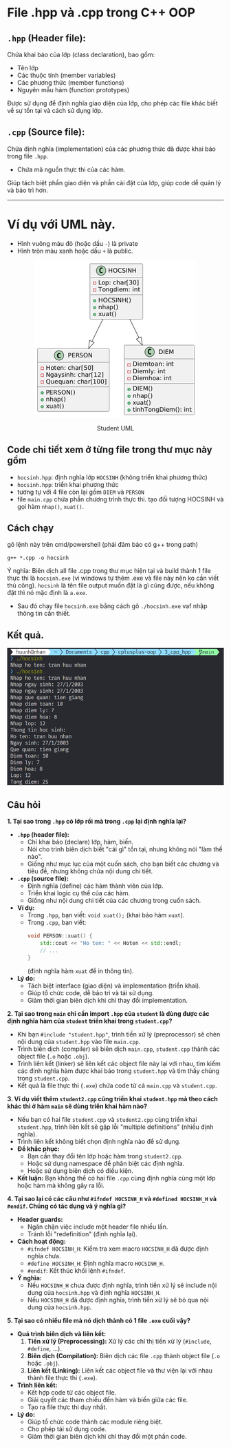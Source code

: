 # File .hpp và .cpp trong C++ OOP

## `.hpp` (Header file):

Chứa khai báo của lớp (class declaration), bao gồm:

- Tên lớp
- Các thuộc tính (member variables)
- Các phương thức (member functions)
- Nguyên mẫu hàm (function prototypes)

Được sử dụng để định nghĩa giao diện của lớp, cho phép các file khác biết về sự tồn tại và cách sử dụng lớp.

## `.cpp` (Source file):

Chứa định nghĩa (implementation) của các phương thức đã được khai báo trong file `.hpp`.

- Chứa mã nguồn thực thi của các hàm.

Giúp tách biệt phần giao diện và phần cài đặt của lớp, giúp code dễ quản lý và bảo trì hơn.

---

# Ví dụ với UML này.

- Hình vuông màu đỏ (hoặc dấu `-`) là private
- Hình tròn màu xanh hoặc dấu `+` là public.

<div align="center" style="width='80%'" >
  <img src="./student_uml.png" alt="student uml" />
  <p>Student UML</p>
</div>

## Code chi tiết xem ở từng file trong thư mục này gồm

- `hocsinh.hpp`: định nghĩa lớp `HOCSINH` (không triển khai phương thức)
- `hocsinh.hpp`: triển khai phương thức
- tương tự với 4 file còn lại gồm `DIEM` và `PERSON`
- file `main.cpp` chứa phần chương trình thực thi. tạo đối tượng HOCSINH và gọi hàm `nhap()`, `xuat()`.

## Cách chạy

gõ lệnh này trên cmd/powershell (phải đảm bảo có g++ trong path)

```pwsh
g++ *.cpp -o hocsinh
```

Ý nghĩa: Biên dịch all file .cpp trong thư mục hiện tại và build thành 1 file thực thi là `hocsinh.exe` (vì windows tự thêm .exe và file này nên ko cần viết thủ công). `hocsinh` là tên file output muốn đặt là gì cũng được, nếu không đặt thì nó mặc định là `a.exe`.

- Sau đó chạy file `hocsinh.exe` bằng cách gõ `./hocsinh.exe` vaf nhập thông tin cần thiết.

## Kết quả.

<div align="center" >
  <img src="2025-03-19_21-37.png" alt="result"/>
</div>

## Câu hỏi

**1. Tại sao trong `.hpp` có lớp rồi mà trong `.cpp` lại định nghĩa lại?**

- **`.hpp` (header file):**
  - Chỉ khai báo (declare) lớp, hàm, biến.
  - Nói cho trình biên dịch biết "cái gì" tồn tại, nhưng không nói "làm thế nào".
  - Giống như mục lục của một cuốn sách, cho bạn biết các chương và tiêu đề, nhưng không chứa nội dung chi tiết.
- **`.cpp` (source file):**
  - Định nghĩa (define) các hàm thành viên của lớp.
  - Triển khai logic cụ thể của các hàm.
  - Giống như nội dung chi tiết của các chương trong cuốn sách.
- **Ví dụ:**
  - Trong `.hpp`, bạn viết: `void xuat();` (khai báo hàm `xuat`).
  - Trong `.cpp`, bạn viết:
    ```c++
    void PERSON::xuat() {
        std::cout << "Ho ten: " << Hoten << std::endl;
        // ...
    }
    ```
    (định nghĩa hàm `xuat` để in thông tin).
- **Lý do:**
  - Tách biệt interface (giao diện) và implementation (triển khai).
  - Giúp tổ chức code, dễ bảo trì và tái sử dụng.
  - Giảm thời gian biên dịch khi chỉ thay đổi implementation.

**2. Tại sao trong `main` chỉ cần import `.hpp` của `student` là dùng được các định nghĩa hàm của `student` triển khai trong `student.cpp`?**

- Khi bạn `#include "student.hpp"`, trình tiền xử lý (preprocessor) sẽ chèn nội dung của `student.hpp` vào file `main.cpp`.
- Trình biên dịch (compiler) sẽ biên dịch `main.cpp`, `student.cpp` thành các object file (`.o` hoặc `.obj`).
- Trình liên kết (linker) sẽ liên kết các object file này lại với nhau, tìm kiếm các định nghĩa hàm được khai báo trong `student.hpp` và tìm thấy chúng trong `student.cpp`.
- Kết quả là file thực thi (`.exe`) chứa code từ cả `main.cpp` và `student.cpp`.

**3. Ví dụ viết thêm `student2.cpp` cũng triển khai `student.hpp` mà theo cách khác thì ở hàm `main` sẽ dùng triển khai hàm nào?**

- Nếu bạn có hai file `student.cpp` và `student2.cpp` cùng triển khai `student.hpp`, trình liên kết sẽ gặp lỗi "multiple definitions" (nhiều định nghĩa).
- Trình liên kết không biết chọn định nghĩa nào để sử dụng.
- **Để khắc phục:**
  - Bạn cần thay đổi tên lớp hoặc hàm trong `student2.cpp`.
  - Hoặc sử dụng namespace để phân biệt các định nghĩa.
  - Hoặc sử dụng biên dịch có điều kiện.
- **Kết luận:** Bạn không thể có hai file `.cpp` cùng định nghĩa cùng một lớp hoặc hàm mà không gây ra lỗi.

**4. Tại sao lại có các câu như `#ifndef HOCSINH_H` và `#defined HOCSINH_H` và `#endif`. Chúng có tác dụng và ý nghĩa gì?**

- **Header guards:**
  - Ngăn chặn việc include một header file nhiều lần.
  - Tránh lỗi "redefinition" (định nghĩa lại).
- **Cách hoạt động:**
  - `#ifndef HOCSINH_H`: Kiểm tra xem macro `HOCSINH_H` đã được định nghĩa chưa.
  - `#define HOCSINH_H`: Định nghĩa macro `HOCSINH_H`.
  - `#endif`: Kết thúc khối lệnh `#ifndef`.
- **Ý nghĩa:**
  - Nếu `HOCSINH_H` chưa được định nghĩa, trình tiền xử lý sẽ include nội dung của `hocsinh.hpp` và định nghĩa `HOCSINH_H`.
  - Nếu `HOCSINH_H` đã được định nghĩa, trình tiền xử lý sẽ bỏ qua nội dung của `hocsinh.hpp`.

**5. Tại sao có nhiều file mà nó dịch thành có 1 file `.exe` cuối vậy?**

- **Quá trình biên dịch và liên kết:**
  1.  **Tiền xử lý (Preprocessing):** Xử lý các chỉ thị tiền xử lý (`#include`, `#define`, ...).
  2.  **Biên dịch (Compilation):** Biên dịch các file `.cpp` thành object file (`.o` hoặc `.obj`).
  3.  **Liên kết (Linking):** Liên kết các object file và thư viện lại với nhau thành file thực thi (`.exe`).
- **Trình liên kết:**
  - Kết hợp code từ các object file.
  - Giải quyết các tham chiếu đến hàm và biến giữa các file.
  - Tạo ra file thực thi duy nhất.
- **Lý do:**
  - Giúp tổ chức code thành các module riêng biệt.
  - Cho phép tái sử dụng code.
  - Giảm thời gian biên dịch khi chỉ thay đổi một phần code.
